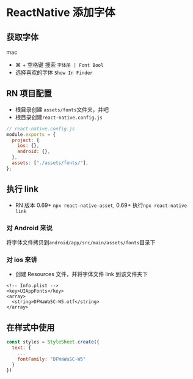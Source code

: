 # ReactNative 添加字体

## 获取字体

mac

- ⌘ + 空格键 搜索 `字体册 | Font Bool`
- 选择喜欢的字体 `Show In Finder`

## RN 项目配置

- 根目录创建 `assets/fonts`文件夹，并吧
- 根目录创建`react-native.config.js`

```js
// react-native.config.js
module.exports = {
  project: {
    ios: {},
    android: {},
  },
  assets: ["./assets/fonts/"],
};
```

## 执行 link

- RN 版本 0.69+ `npx react-native-asset`, 0.69+ 执行`npx react-native link`

### 对 Android 来说

将字体文件拷贝到`android/app/src/main/assets/fonts`目录下

### 对 ios 来讲

- 创建 Resources 文件，并将字体文件 link 到该文件夹下

```plist
<!-- Info.plist -->
<key>UIAppFonts</key>
<array>
  <string>DFWaWaSC-W5.otf</string>
</array>
```

## 在样式中使用

```js
const styles = StyleSheet.create({
  text: {
    ...
    fontFamily: "DFWaWaSC-W5"
  }
})
```
